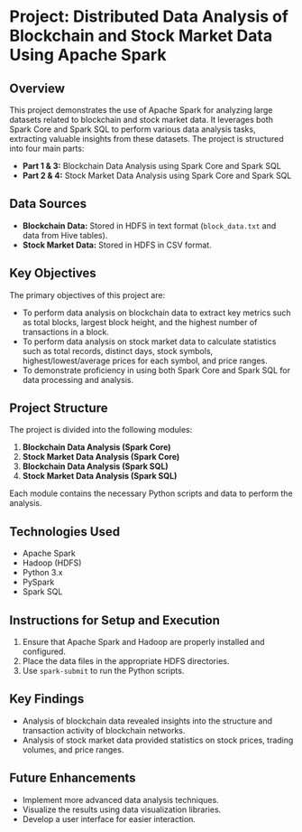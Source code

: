 # Project: Distributed Data Analysis of Blockchain and Stock Market Data Using Apache Spark

## Overview

This project demonstrates the use of Apache Spark for analyzing large datasets related to blockchain and stock market data. It leverages both Spark Core and Spark SQL to perform various data analysis tasks, extracting valuable insights from these datasets. The project is structured into four main parts:

*   **Part 1 & 3:** Blockchain Data Analysis using Spark Core and Spark SQL
*   **Part 2 & 4:** Stock Market Data Analysis using Spark Core and Spark SQL

## Data Sources

*   **Blockchain Data:**  Stored in HDFS in text format (`block_data.txt` and data from Hive tables).
*   **Stock Market Data:**  Stored in HDFS in CSV format.

## Key Objectives

The primary objectives of this project are:

*   To perform data analysis on blockchain data to extract key metrics such as total blocks, largest block height, and the highest number of transactions in a block.
*   To perform data analysis on stock market data to calculate statistics such as total records, distinct days, stock symbols, highest/lowest/average prices for each symbol, and price ranges.
*   To demonstrate proficiency in using both Spark Core and Spark SQL for data processing and analysis.

## Project Structure

The project is divided into the following modules:

1.  **Blockchain Data Analysis (Spark Core)**
2.  **Stock Market Data Analysis (Spark Core)**
3.  **Blockchain Data Analysis (Spark SQL)**
4.  **Stock Market Data Analysis (Spark SQL)**

Each module contains the necessary Python scripts and data to perform the analysis.

## Technologies Used

*   Apache Spark
*   Hadoop (HDFS)
*   Python 3.x
*   PySpark
*   Spark SQL

## Instructions for Setup and Execution

1.  Ensure that Apache Spark and Hadoop are properly installed and configured.
2.  Place the data files in the appropriate HDFS directories.
3.  Use `spark-submit` to run the Python scripts.

## Key Findings

*   Analysis of blockchain data revealed insights into the structure and transaction activity of blockchain networks.
*   Analysis of stock market data provided statistics on stock prices, trading volumes, and price ranges.

## Future Enhancements

*   Implement more advanced data analysis techniques.
*   Visualize the results using data visualization libraries.
*   Develop a user interface for easier interaction.



